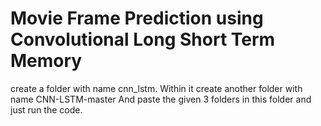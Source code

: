 # Movie Frame Prediction using Convolutional Long Short Term Memory
create a folder with name cnn_lstm.
Within it create another folder with name CNN-LSTM-master
And paste the given 3 folders in this folder and just run the code.
